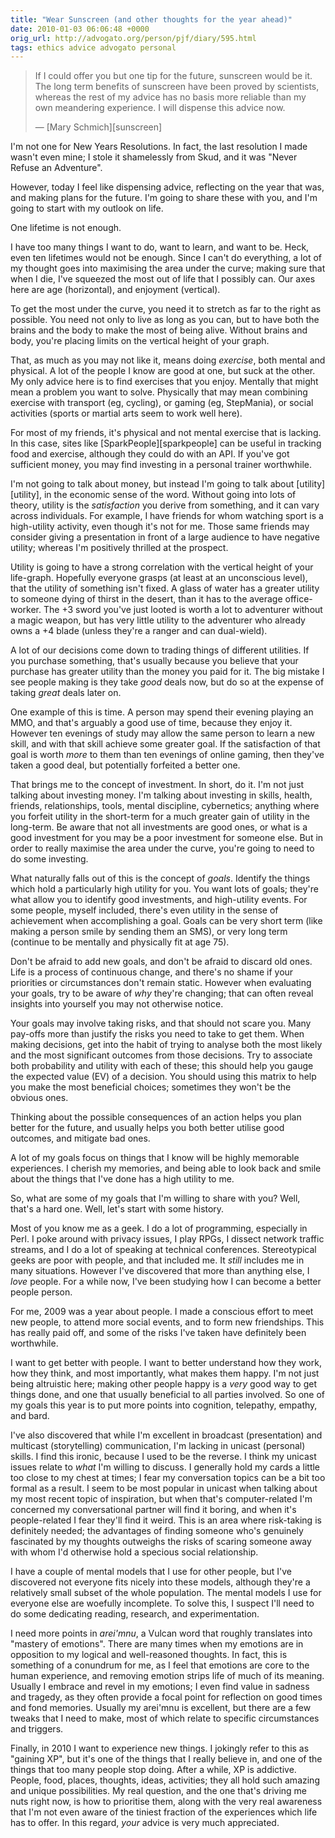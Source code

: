 ```yaml
---
title: "Wear Sunscreen (and other thoughts for the year ahead)"
date: 2010-01-03 06:06:48 +0000
orig_url: http://advogato.org/person/pjf/diary/595.html
tags: ethics advice advogato personal
---
```


> If I could offer you but one tip for the future, sunscreen would be it.  The
> long term benefits of sunscreen have been proved by scientists, whereas the
> rest of my advice has no basis more reliable than my own meandering experience.
> I will dispense this advice now.
>
> — [Mary Schmich][sunscreen]

I'm not one for New Years Resolutions.  In fact, the last resolution I made
wasn't even mine; I stole it shamelessly from Skud, and it was "Never Refuse an
Adventure".

However, today I feel like dispensing advice, reflecting on the year that was,
and making plans for the future.  I'm going to share these with you, and I'm
going to start with my outlook on life.

One lifetime is not enough.

I have too many things I want to do, want to learn, and want to be.  Heck, even
ten lifetimes would not be enough.  Since I can't do everything, a lot of my
thought goes into maximising the area under the curve; making sure that when I
die, I've squeezed the most out of life that I possibly can.  Our axes here are
age (horizontal), and enjoyment (vertical).

To get the most under the curve, you need it to stretch as far to the right as
possible.  You need not only to live as long as you can, but to have both the
brains and the body to make the most of being alive.  Without brains and body,
you're placing limits on the vertical height of your graph.

That, as much as you may not like it, means doing *exercise*, both mental
and physical.  A lot of the people I know are good at one, but suck at the
other.  My only advice here is to find exercises that you enjoy.  Mentally that
might mean a problem you want to solve.  Physically that may mean combining
exercise with transport (eg, cycling), or gaming (eg, StepMania), or social
activities (sports or martial arts seem to work well here).

For most of my friends, it's physical and not mental exercise that is lacking.
In this case, sites like [SparkPeople][sparkpeople] can be useful in tracking
food and exercise, although they could do with an API.  If you've got
sufficient money, you may find investing in a personal trainer worthwhile.

I'm not going to talk about money, but instead I'm going to talk about
[utility][utility], in the economic sense of the word.  Without going into lots
of theory, utility is the *satisfaction* you derive from something, and it
can vary across individuals.  For example, I have friends for whom watching
sport is a high-utility activity, even though it's not for me.  Those same
friends may consider giving a presentation in front of a large audience to have
negative utility; whereas I'm positively thrilled at the prospect.

Utility is going to have a strong correlation with the vertical height of your
life-graph.  Hopefully everyone grasps (at least at an unconscious level), that
the utility of something isn't fixed.  A glass of water has a greater utility
to someone dying of thirst in the desert, than it has to the average
office-worker.  The +3 sword you've just looted is worth a lot to adventurer
without a magic weapon, but has very little utility to the adventurer who
already owns a +4 blade (unless they're a ranger and can dual-wield).

A lot of our decisions come down to trading things of different utilities.  If
you purchase something, that's usually because you believe that your purchase
has greater utility than the money you paid for it.  The big mistake I see
people making is they take *good* deals now, but do so at the expense of
taking *great* deals later on.

One example of this is time. A person may spend their evening playing an MMO,
and that's arguably a good use of time, because they enjoy it.  However ten
evenings of study may allow the same person to learn a new skill, and with that
skill achieve some greater goal.  If the satisfaction of that goal is worth
*more* to them than ten evenings of online gaming, then they've taken a good
deal, but potentially forfeited a better one.

That brings me to the concept of investment.  In short, do it.  I'm not just
talking about investing money.  I'm talking about investing in skills, health,
friends, relationships, tools, mental discipline, cybernetics; anything where
you forfeit utility in the short-term for a much greater gain of utility in the
long-term.  Be aware that not all investments are good ones, or what is a good
investment for you may be a poor investment for someone else.  But in order to
really maximise the area under the curve, you're going to need to do some
investing.

What naturally falls out of this is the concept of *goals*.  Identify the
things which hold a particularly high utility for you.  You want lots of goals;
they're what allow you to identify good investments, and high-utility events.
For some people, myself included, there's even utility in the sense of
achievement when accomplishing a goal.  Goals can be very short term (like
making a person smile by sending them an SMS), or very long term (continue to
be mentally and physically fit at age 75).

Don't be afraid to add new goals, and don't be afraid to discard old ones.
Life is a process of continuous change, and there's no shame if your priorities
or circumstances don't remain static.  However when evaluating your goals, try
to be aware of *why* they're changing; that can often reveal insights into
yourself you may not otherwise notice.

Your goals may involve taking risks, and that should not scare you.  Many
pay-offs more than justify the risks you need to take to get them.  When making
decisions, get into the habit of trying to analyse both the most likely and the
most significant outcomes from those decisions.  Try to associate both
probability and utility with each of these; this should help you gauge the
expected value (EV) of a decision.  You should using this matrix to help you
make the most beneficial choices; sometimes they won't be the obvious ones.

Thinking about the possible consequences of an action helps you plan better for
the future, and usually helps you both better utilise good outcomes, and
mitigate bad ones.

A lot of my goals focus on things that I know will be highly memorable
experiences.  I cherish my memories, and being able to look back and smile
about the things that I've done has a high utility to me.

So, what are some of my goals that I'm willing to share with you?  Well, that's
a hard one.  Well, let's start with some history.

Most of you know me as a geek.  I do a lot of programming, especially in Perl.
I poke around with privacy issues, I play RPGs, I dissect network traffic
streams, and I do a lot of speaking at technical conferences.  Stereotypical
geeks are poor with people, and that included me.  It *still* includes me in
many situations.  However I've discovered that more than anything else, I
*love* people.  For a while now, I've been studying how I can become a better
people person.

For me, 2009 was a year about people.  I made a conscious effort to meet new
people, to attend more social events, and to form new friendships.  This has
really paid off, and some of the risks I've taken have definitely been
worthwhile.

I want to get better with people.  I want to better understand how they work,
how they think, and most importantly, what makes them happy.  I'm not just
being altruistic here; making other people happy is a *very* good way to get
things done, and one that usually beneficial to all parties involved.  So one
of my goals this year is to put more points into cognition, telepathy, empathy,
and bard.

I've also discovered that while I'm excellent in broadcast (presentation) and
multicast (storytelling) communication, I'm lacking in unicast (personal)
skills.  I find this ironic, because I used to be the reverse.  I think my
unicast issues relate to *what* I'm willing to discuss.  I generally hold my
cards a little too close to my chest at times; I fear my conversation topics
can be a bit too formal as a result.  I seem to be most popular in unicast when
talking about my most recent topic of inspiration, but when that's
computer-related I'm concerned my conversational partner will find it boring,
and when it's people-related I fear they'll find it weird.  This is an area
where risk-taking is definitely needed; the advantages of finding someone who's
genuinely fascinated by my thoughts outweighs the risks of scaring someone away
with whom I'd otherwise hold a specious social relationship.

I have a couple of mental models that I use for other people, but I've
discovered not everyone fits nicely into these models, although they're a
relatively small subset of the whole population.  The mental models I use for
everyone else are woefully incomplete.  To solve this, I suspect I'll need to
do some dedicating reading, research, and experimentation.

I need more points in *arei'mnu*, a Vulcan word that roughly translates into
"mastery of emotions".  There are many times when my emotions are in opposition
to my logical and well-reasoned thoughts.  In fact, this is something of a
conundrum for me, as I feel that emotions are core to the human experience, and
removing emotion strips life of much of its meaning.  Usually I embrace and
revel in my emotions; I even find value in sadness and tragedy, as they often
provide a focal point for reflection on good times and fond memories.  Usually
my arei'mnu is excellent, but there are a few tweaks that I need to make, most
of which relate to specific circumstances and triggers.

Finally, in 2010 I want to experience new things.  I jokingly refer to this as
"gaining XP", but it's one of the things that I really believe in, and one of
the things that too many people stop doing.  After a while, XP is addictive.
People, food, places, thoughts, ideas, activities; they all hold such amazing
and unique possibilities.  My real question, and the one that's driving me nuts
right now, is how to prioritise them, along with the very real awareness that
I'm not even aware of the tiniest fraction of the experiences which life has to
offer.  In this regard, *your* advice is very much appreciated.

